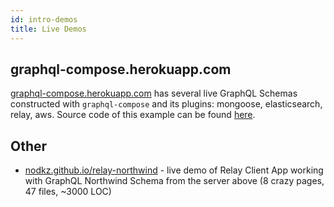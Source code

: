 ```yaml
---
id: intro-demos
title: Live Demos
---
```


## graphql-compose.herokuapp.com
[graphql-compose.herokuapp.com](https://graphql-compose.herokuapp.com/) has several live GraphQL Schemas constructed with `graphql-compose` and its plugins: mongoose, elasticsearch, relay, aws. Source code of this example can be found [here](https://github.com/graphql-compose/graphql-compose-examples).

## Other
- [nodkz.github.io/relay-northwind](https://nodkz.github.io/relay-northwind) - live demo of Relay Client App working with GraphQL Northwind Schema from the server above (8 crazy pages, 47 files, ~3000 LOC)
